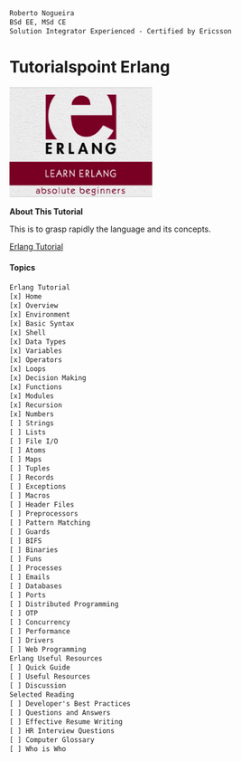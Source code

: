 ```
Roberto Nogueira  
BSd EE, MSd CE
Solution Integrator Experienced - Certified by Ericsson
```
# Tutorialspoint Erlang

![ebook cover](images/tutorialspoint-erlang.png)

**About This Tutorial**

This is to grasp rapidly the language and its concepts.

[Erlang Tutorial](https://www.tutorialspoint.com/erlang/index.htm)

#### Topics

```
Erlang Tutorial
[x] Home
[x] Overview
[x] Environment
[x] Basic Syntax
[x] Shell
[x] Data Types
[x] Variables
[x] Operators
[x] Loops
[x] Decision Making
[x] Functions
[x] Modules
[x] Recursion
[x] Numbers
[ ] Strings
[ ] Lists
[ ] File I/O
[ ] Atoms
[ ] Maps
[ ] Tuples
[ ] Records
[ ] Exceptions
[ ] Macros
[ ] Header Files
[ ] Preprocessors
[ ] Pattern Matching
[ ] Guards
[ ] BIFS
[ ] Binaries
[ ] Funs
[ ] Processes
[ ] Emails
[ ] Databases
[ ] Ports
[ ] Distributed Programming
[ ] OTP
[ ] Concurrency
[ ] Performance
[ ] Drivers
[ ] Web Programming
Erlang Useful Resources
[ ] Quick Guide
[ ] Useful Resources
[ ] Discussion
Selected Reading
[ ] Developer's Best Practices
[ ] Questions and Answers
[ ] Effective Resume Writing
[ ] HR Interview Questions
[ ] Computer Glossary
[ ] Who is Who
```

